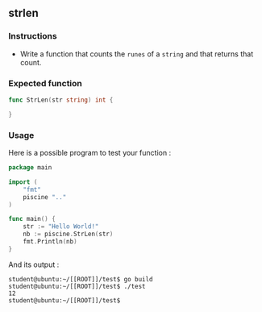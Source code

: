 ## strlen

### Instructions

- Write a function that counts the `runes` of a `string` and that returns that count.

### Expected function

```go
func StrLen(str string) int {

}
```

### Usage

Here is a possible program to test your function :

```go
package main

import (
	"fmt"
	piscine ".."
)

func main() {
	str := "Hello World!"
	nb := piscine.StrLen(str)
	fmt.Println(nb)
}
```

And its output :

```console
student@ubuntu:~/[[ROOT]]/test$ go build
student@ubuntu:~/[[ROOT]]/test$ ./test
12
student@ubuntu:~/[[ROOT]]/test$
```
